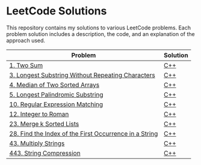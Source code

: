 # LeetCode Solutions

This repository contains my solutions to various LeetCode problems. Each problem solution includes a description, the code, and an explanation of the approach used.

| Problem | Solution |
| --- | --- |
| [1. Two Sum](https://leetcode.com/problems/two-sum/) | [C++](./LeetCodeSolutions%5BC%2B%2B%5D/1.cpp) |
| [3. Longest Substring Without Repeating Characters](https://leetcode.com/problems/longest-substring-without-repeating-characters/) | [C++](./LeetCodeSolutions%5BC%2B%2B%5D/3.cpp) |
| [4. Median of Two Sorted Arrays](https://leetcode.com/problems/median-of-two-sorted-arrays/) | [C++](./LeetCodeSolutions%5BC%2B%2B%5D/4.cpp) |
| [5. Longest Palindromic Substring](https://leetcode.com/problems/longest-palindromic-substring/) | [C++](./LeetCodeSolutions%5BC%2B%2B%5D/5.cpp) |
| [10. Regular Expression Matching](https://leetcode.com/problems/regular-expression-matching/) | [C++](./LeetCodeSolutions%5BC%2B%2B%5D/10.cpp) |
| [12. Integer to Roman](https://leetcode.com/problems/integer-to-roman/) | [C++](./LeetCodeSolutions%5BC%2B%2B%5D/12.cpp) |
| [23. Merge k Sorted Lists](https://leetcode.com/problems/merge-k-sorted-lists/) | [C++](./LeetCodeSolutions%5BC%2B%2B%5D/23.cpp) |
| [28. Find the Index of the First Occurrence in a String](https://leetcode.com/problems/find-the-index-of-the-first-occurrence-in-a-string/) | [C++](./LeetCodeSolutions%5BC%2B%2B%5D/28.cpp) |
| [43. Multiply Strings](https://leetcode.com/problems/multiply-strings/) | [C++](./LeetCodeSolutions%5BC%2B%2B%5D/43.cpp) |
| [443. String Compression](https://leetcode.com/problems/string-compression/) | [C++](./LeetCodeSolutions%5BC%2B%2B%5D/443.cpp) |
